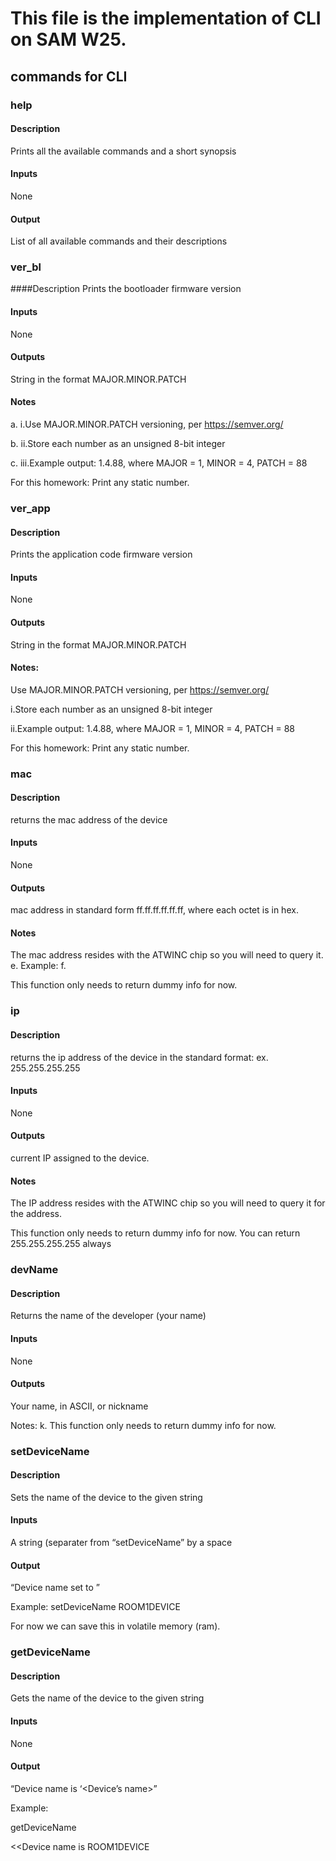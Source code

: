 # This file is the implementation of CLI on SAM W25.

## commands for CLI
### help
#### Description
Prints all the available commands and a short synopsis

#### Inputs
None

#### Output
List of all available commands and their descriptions
### ver_bl
####Description
Prints the bootloader firmware version

#### Inputs
None

#### Outputs
String in the format MAJOR.MINOR.PATCH

#### Notes

a. i.Use MAJOR.MINOR.PATCH versioning, per https://semver.org/

b. ii.Store each number as an unsigned 8-bit integer

c. iii.Example output: 1.4.88, where MAJOR = 1, MINOR = 4, PATCH = 88

For this homework: Print any static number.
### ver_app
#### Description
Prints the application code firmware version

#### Inputs
None

#### Outputs
String in the format MAJOR.MINOR.PATCH

#### Notes:

Use MAJOR.MINOR.PATCH versioning, per https://semver.org/

i.Store each number as an unsigned 8-bit integer

ii.Example output: 1.4.88, where MAJOR = 1, MINOR = 4, PATCH = 88

For this homework: Print any static number.
### mac
#### Description
returns the mac address of the device

#### Inputs
None

#### Outputs
mac address in standard form ff.ff.ff.ff.ff.ff, where each octet is in hex.

#### Notes
The mac address resides with the ATWINC chip so you will need to query it. e. Example: f.

This function only needs to return dummy info for now.
### ip
#### Description
returns the ip address of the device in the standard format: ex. 255.255.255.255

#### Inputs
None

#### Outputs
current IP assigned to the device.

#### Notes
The IP address resides with the ATWINC chip so you will need to query it for the address.

This function only needs to return dummy info for now. You can return 255.255.255.255 always
### devName
#### Description
Returns the name of the developer (your name)

#### Inputs
None

#### Outputs
Your name, in ASCII, or nickname

Notes: k. This function only needs to return dummy info for now.
### setDeviceName <string name>

#### Description
Sets the name of the device to the given string

#### Inputs
A string (separater from “setDeviceName” by a space

#### Output
“Device name set to <string name>”

Example: setDeviceName ROOM1DEVICE

For now we can save this in volatile memory (ram).
### getDeviceName
#### Description
Gets the name of the device to the given string

#### Inputs
None

#### Output
“Device name is ‘<Device’s name>”

Example:

getDeviceName

<<Device name is ROOM1DEVICE
